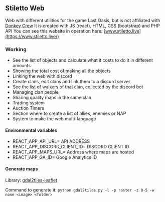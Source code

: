 ## Stiletto Web

Web with different utilities for the game Last Oasis, but is not affiliated with [Donkey Crew](https://www.donkey.team/)
It is created with JS (react), HTML, CSS (bootstrap) and PHP API
You can see this website in operation here: [www.stiletto.live](https://www.stiletto.live/)

### Working

- See the list of objects and calculate what it costs to do it in different amounts
- Showing the total cost of making all the objects
- Linking the web with discord
- Create clans, edit clans and link them to a discord server
- See the list of walkers of that clan, collected by the discord bot
- Managing clan people
- Sharing quality maps in the same clan
- Trading system
- Auction Timers
- Section where to create a list of allies, enemies or NAP
- System to make the web multi-language

#### Environmental variables

- REACT_APP_API_URL= API ADDRESS
- REACT_APP_DISCORD_CLIENT_ID= DISCORD CLIENT ID
- REACT_APP_MAPS_URL= Address where maps are hosted
- REACT_APP_GA_ID= Google Analytics ID

#### Generate maps

Library: [gdal2tiles-leaflet](https://github.com/commenthol/gdal2tiles-leaflet)

Command to generate it:
`python gdal2tiles.py -l -p raster -z 0-5 -w none <image> <folder>`
